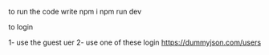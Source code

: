 to run the code write
npm i
npm run dev

to login

1- use the guest uer
2- use one of these login https://dummyjson.com/users

